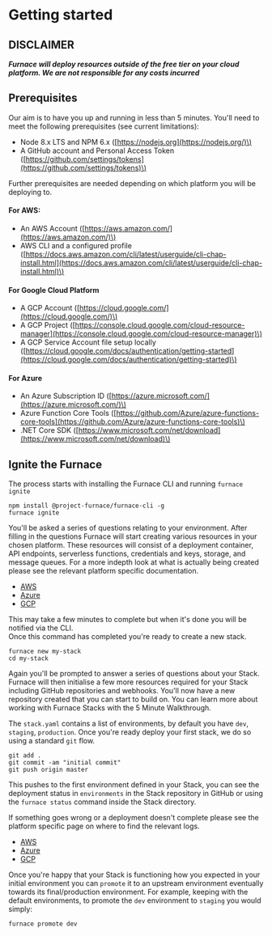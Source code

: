# Getting started

## DISCLAIMER ##

***Furnace will deploy resources outside of the free tier on your cloud platform.  We are not responsible for any costs incurred***


## Prerequisites

Our aim is to have you up and running in less than 5 minutes. You'll need to meet the following prerequisites \(see current limitations\):

* Node 8.x LTS and NPM 6.x \([https://nodejs.org](https://nodejs.org/)\)
* A GitHub account and Personal Access Token \([https://github.com/settings/tokens](https://github.com/settings/tokens)\)

Further prerequisites are needed depending on which platform you will be deploying to.

#### For AWS: ####
* An AWS Account \([https://aws.amazon.com/](https://aws.amazon.com/)\)
* AWS CLI and a configured profile \([https://docs.aws.amazon.com/cli/latest/userguide/cli-chap-install.html](https://docs.aws.amazon.com/cli/latest/userguide/cli-chap-install.html)\)

#### For Google Cloud Platform ####
* A GCP Account \([https://cloud.google.com/](https://cloud.google.com/)\)
* A GCP Project \([https://console.cloud.google.com/cloud-resource-manager](https://console.cloud.google.com/cloud-resource-manager)\)
* A GCP Service Account file setup locally \([https://cloud.google.com/docs/authentication/getting-started](https://cloud.google.com/docs/authentication/getting-started)\)

#### For Azure ####
* An Azure Subscription ID \([https://azure.microsoft.com/](https://azure.microsoft.com/)\)
* Azure Function Core Tools \([https://github.com/Azure/azure-functions-core-tools](https://github.com/Azure/azure-functions-core-tools)\)
* .NET Core SDK \([https://www.microsoft.com/net/download](https://www.microsoft.com/net/download)\)


## Ignite the Furnace
The process starts with installing the Furnace CLI and running `furnace ignite`

```text
npm install @project-furnace/furnace-cli -g
furnace ignite
```

You'll be asked a series of questions relating to your environment. After filling in the questions Furnace will start creating various resources in your chosen platform.
These resources will consist of a deployment container, API endpoints, serverless functions, credentials and keys, storage, and message queues. 
For a more indepth look at what is actually being created please see the relevant platform specific documentation.

- [AWS](./system-architecture/aws-overview.md)
- [Azure](./system-architecture/azure-overview.md)
- [GCP](./system-architecture/gcp-overview.md)

This may take a few minutes to complete but when it's done you will be notified via the CLI.    
Once this command has completed you're ready to create a new stack.

```text
furnace new my-stack
cd my-stack
```

Again you'll be prompted to answer a series of questions about your Stack.  Furnace will then initialise a few more resources 
required for your Stack including GitHub repositories and webhooks.  You'll now have a new repository created that 
you can start to build on. You can learn more about working with Furnace Stacks with the 5 Minute Walkthrough.

The `stack.yaml` contains a list of environments, by default you have `dev`, `staging`, `production`. 
Once you're ready deploy your first stack, we do so using a standard `git` flow.

```text
git add .
git commit -am "initial commit"
git push origin master
```

This pushes to the first environment defined in your Stack, you can see the deployment status in `environments` 
in the Stack repository in GitHub or using the `furnace status` command inside the Stack directory.  

If something goes wrong or a deployment doesn't complete please see the platform specific page on where to find the relevant logs.

- [AWS](./system-architecture/aws-overview.md#log-locations)
- [Azure](./system-architecture/azure-overview.md#log-locations)
- [GCP](./system-architecture/gcp-overview.md#log-locations)

Once you're happy that your Stack is functioning how you expected in your initial environment you can `promote` 
it to an upstream environment eventually towards its final/production environment. For example, keeping with the 
default environments, to promote the `dev` environment to `staging` you would simply:

```text
furnace promote dev
```

